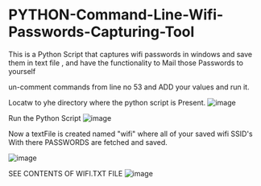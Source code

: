# PYTHON-Command-Line-Wifi-Passwords-Capturing-Tool
This is a Python Script that captures wifi passwords in windows and save them in text file , and have the functionality to Mail those Passwords to yourself

un-comment commands from line no 53 and ADD your values and run it.

Locatw to yhe directory where  the python script is Present.
![image](https://user-images.githubusercontent.com/101200047/174038800-230cd4e4-3115-4527-a801-81a19dd51084.png)


Run the Python Script 
![image](https://user-images.githubusercontent.com/101200047/174039267-90e5be29-8789-4ba1-8cfe-8576bc870161.png)


Now a textFile is created named "wifi" where all of your saved wifi SSID's With there PASSWORDS are fetched and saved.

![image](https://user-images.githubusercontent.com/101200047/174039669-8cda3fa4-0354-425d-b6b9-decc6f72138b.png)


SEE CONTENTS OF WIFI.TXT FILE
![image](https://user-images.githubusercontent.com/101200047/174040234-4f60f157-127d-4086-956c-8737e8ae6931.png)

